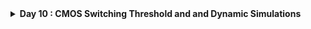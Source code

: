 <details>
  <Summary><strong> Day 10 : CMOS Switching Threshold and and Dynamic Simulations</strong></summary>

# Contents
- [Voltage Transfer Charcateristics SPICE Simulations](#volatge-transfer-characteristics-spice-simulations)
  - [SPICE Deck Creation for CMOS inverter](#spice-deck-creation-for-cmos-inverter)
  - [SPICE Simulation for CMOS inverter](#spice-simulation-for-cmos-inverter)
  - [Labs Sky130 SPICE Simulation for CMOS](#labs-sky130-spice-simulation-for-cmos)   
- [Static Behavior Evaluation](#static-behavior-evaluation)
  - [Switching Threshold V<sub>m</sub>](#switching-threshold-v_m)
  - [Analytical Expression of V<sub>m</sub> as a function of (W/L)<sub>p</sub> and (W/L)<sub>n</sub>](#analytical-expression-of-v-m-as-a-function-of-w-l-and-w-l)
  - [Analytical Expression of (W/L)<sub>p</sub> and (W/L)<sub>n</sub> as a function of V<sub>m</sub>](#analytical-expression-of-w-l-and-w-l-as-a-function-of-v-m)
  - [Static and Dyanamic Simulation of CMOS Inverter](#static-and-dynamic-simulation-of-cmos-inverter)
  - [Static & Dynamic Simulation with Increased PMOS Width](#dynamic-simulation-with-increased-pmos-width)
  - [Applications of CMOS Inverter in Clock Network and STA](#applications-of-cmos-inverter-in-clock-network-and-sta)
    

<a id="volatge-transfer-characteristics-spice-simulations"></a>
# Voltage Transfer Charcateristics SPICE Simulations
<a id="spice-deck-creation-for-cmos-inverter"></a>
## SPICE Deck Creation for CMOS inverter
![Alt Text](images/spice_deck_1.png)
This image illustrates how to construct a SPICE deck for a CMOS inverter.
The SPICE input file contains following contents for writing an accurate and functional SPICE netlist for CMOS circuit simulations:

1. **Component Connectivity**  
   - How devices (transistors, capacitors, sources) interconnect node-to-node.  
   - Every terminal (drain/gate/source for MOSFETs) must reference a named node.  

2. **Component Values**  
   - Physical parameters: transistor W/L ratios, capacitances, resistor values, voltage levels, etc.  
   - Choose widths, lengths, and loads appropriate for your technology and performance goals.  

3. **Identify “Nodes”**  
   - Assign each distinct electrical junction a unique node name (e.g., `in`, `out`, `vdd`, `0`/`vss`).  
   - Ground is typically node `0`; supply rails use descriptive labels.  

4. **Name “Nodes”**  
   - Use consistent, human-readable node names to simplify debugging and post-processing.  
   - Example: label the input pin `Vin`, output node `out`, supply `Vdd`, and ground `Vss`. 

<a id="spice-simulation-for-cmos-inverter"></a>
## SPICE Simulation for CMOS inverter
![Alt Text](images/spice_deck_2.png)
This image shows a complete SPICE deck and corresponding CMOS inverter circuit.

<a id="labs-sky130-spice-simulation-for-cmos"></a>
## Labs Sky130 SPICE Simulation for CMOS
    
  <details>
      <Summary><strong> day3_inv_vtc_Wp084_Wn036.spice</strong></summary>
          
      *Model Description
      .param temp=27
      
      
      *Including sky130 library files
      .lib "sky130_fd_pr/models/sky130.lib.spice" tt
      
      
      *Netlist Description
      
      
      XM1 out in vdd vdd sky130_fd_pr__pfet_01v8 w=0.84 l=0.15
      XM2 out in 0 0 sky130_fd_pr__nfet_01v8 w=0.36 l=0.15
      
      
      Cload out 0 50fF
      
      Vdd vdd 0 1.8V
      Vin in 0 1.8V
      
      *simulation commands
      
      .op
      
      .dc Vin 0 1.8 0.01
      
      .control
      run
      setplot dc1
      display
      .endc
      
      .end
  </details>

**to plot the waveforms in ngspice:**
```bash
ngspice day3_inv_vtc_Wp084_Wn036.spice
plot out vs in
```

Following image shows the Voltage Transfer Characteristics (VTC) of a CMOS Inverter:
![Alt Text](images/lab_1.png)

  <details>
      <Summary><strong> day3_inv_tran_Wp084_Wn036.spice</strong></summary>
          
      *Model Description
      .param temp=27
            
      *Including sky130 library files
      .lib "sky130_fd_pr/models/sky130.lib.spice" tt
            
      *Netlist Description
            
      XM1 out in vdd vdd sky130_fd_pr__pfet_01v8 w=0.84 l=0.15
      XM2 out in 0 0 sky130_fd_pr__nfet_01v8 w=0.36 l=0.15
            
      Cload out 0 50fF
      
      Vdd vdd 0 1.8V
      Vin in 0 PULSE(0V 1.8V 0 0.1ns 0.1ns 2ns 4ns)
      
      *simulation commands
      
      .tran 1n 10n
      
      .control
      run
      .endc
      
      .end
  </details>

**to plot the waveforms in ngspice:**
```bash
ngspice day3_inv_tran_Wp084_Wn036.spice
plot out vs time in
```

Following image shows the output waveform of transient analysis of a CMOS inverter, illustrating rise time delay and fall time delay:
![Alt Text](images/lab_2.png)
How to calculate rise time and fall time from the transient analysis:
- Output rise time delay = Time at 50% of rising edge − Time at 50% of falling edge
- Output fall time delay = Time at 50% of falling edge − Time at 50% of rising edge

<a id="static-behavior-evaluation"></a>
# Static Behavior Evaluation
The characteristics that define the CMOS inverter robustness are:
- Switching Threshold Voltage (V<sub>m</sub>)
- Noise Margin
- Power Supply Variation
- Device Variations

<a id="switching-threshold-v_m"></a>
## Switching Threshold V<sub>m</sub>
**Switching Threshold Voltage of CMOS Inverter (V<sub>m</sub>):** V<sub>m</sub> is the voltage at which the input voltage equals the output voltage (V<sub>in</sub> = V<sub>out</sub>)
- It is an important parameter that impacts the noise margin and robustness of the inverter.
- At V<sub>m</sub>, both the NMOS and PMOS transistors are operating in the saturation region, and both are turned ON, giving high voltage gain.

The image compares two CMOS inverters with different PMOS/NMOS sizing:
![Alt Text](images/Vm_1.png)
In the left plot, (W<sub>n</sub>/L<sub>n</sub> = W<sub>p</sub>/L<sub>p</sub> = 0.375 µm/0.25 µm)
- **Device sizing:** both NMOS and PMOS have the same W/L
- Measured V<sub>m</sub> ≈ 0.98 V (Because the NMOS and PMOS strengths are equal, the threshold falls just below half the supply (1.25 V), here at ≈ 0.98 V)

In the right plot, W<sub>n</sub>/L<sub>n</sub> = 0.375 µm/0.25 µm, W<sub>p</sub>/L<sub>p</sub> = 0.9375 µm/0.25 µm
- PMOS widened by 2.5× relative to NMOS
- Measured V<sub>m</sub> ≈ 1.20 V (The stronger pull-up shifts the balance point higher, so the inverter switches at a higher input voltage)

![Alt Text](images/Vm_in_Vin_vs_Vout.png)
The above image shows the CMOS inverter regions of operation and where V<sub>m</sub> is located.
- Different regions of the curve correspond to the transistor operating regions:
  - PMOS Linear and NMOS OFF
  - PMOS Linear and NMOS Saturation
  - PMOS Saturation and NMOS Saturation — This is where V<sub>m</sub> is located.
  - PMOS Saturation and NMOS Linear
  - PMOS OFF and NMOS Linear

<a id="analytical-expression-of-v-m-as-a-function-of-w-l-and-w-l>"></a>
## Analytical Expression of V<sub>m</sub> as a function of (W/L)<sub>p</sub> and (W/L)<sub>n</sub>
![Alt Text](images/derivation_1.png)
![Alt Text](images/derivation_2.png)
![Alt Text](images/derivation_3.png)


<a id="analytical-expression-of-w-l-and-w-l-as-a-function-of-v-m>"></a>
## Analytical Expression of (W/L)<sub>p</sub> and (W/L)<sub>n</sub> as a function of V<sub>m</sub>

<a id="static-and-dynamic-simulation-of-cmos-inverter"></a>
## Static & Dynamic Simulation of CMOS Inverter



<a id="dynamic-simulation-with-increased-pmos-width"></a>
## Static & Dynamic Simulation with Increased PMOS Width

<a id="applications-of-cmos-inverter-in-clock-network-and-sta"></a>
## Applications of CMOS Inverter in Clock Network and STA


</details>
